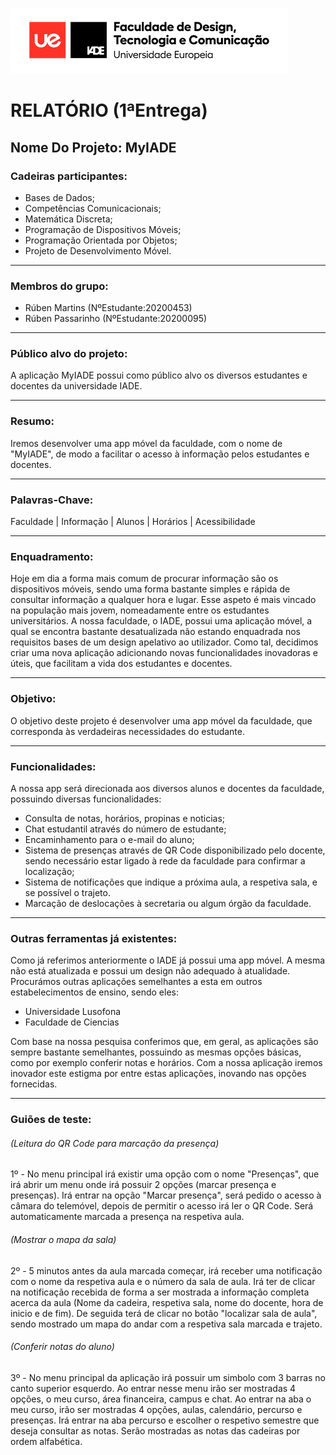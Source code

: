 ![LOGO](./ue-iade-h75.png)    

# RELATÓRIO (1ªEntrega)

## Nome Do Projeto: MyIADE

### Cadeiras participantes:

- Bases de Dados;
- Competências Comunicacionais;
- Matemática Discreta;
- Programação de Dispositivos Móveis;
- Programação Orientada por Objetos;
- Projeto de Desenvolvimento Móvel.

* * *

### Membros do grupo:

- Rúben Martins (NºEstudante:20200453)
- Rúben Passarinho (NºEstudante:20200095)

* * *

### Público alvo do projeto:

A aplicação MyIADE possui como público alvo os diversos estudantes e docentes da universidade IADE.

* * *

### Resumo:

Iremos desenvolver uma app móvel da faculdade, com o nome de "MyIADE", de modo a facilitar o acesso à informação pelos estudantes e docentes.

* * *

### Palavras-Chave:

Faculdade  | Informação | Alunos | Horários | Acessibilidade

* * *

### Enquadramento:

Hoje em dia a forma mais comum de procurar informação são os dispositivos móveis, sendo uma forma bastante simples e rápida de consultar informação a qualquer hora e lugar.
Esse aspeto é mais vincado na população mais jovem, nomeadamente entre os estudantes universitários. 
A nossa faculdade, o IADE, possui uma aplicação móvel, a qual se encontra bastante desatualizada não estando enquadrada nos requisitos bases de um design apelativo ao utilizador. Como tal, decidimos criar uma nova aplicação adicionando novas funcionalidades inovadoras e úteis, que facilitam a vida dos estudantes e docentes.

* * *

### Objetivo:

O objetivo deste projeto é desenvolver uma app móvel da faculdade, que corresponda às verdadeiras necessidades do estudante.

* * *

### Funcionalidades:

A nossa app será direcionada aos diversos alunos e docentes da faculdade, possuindo diversas funcionalidades:
- Consulta de notas, horários, propinas e noticias;
- Chat estudantil através do número de estudante;
- Encaminhamento para o e-mail do aluno;
- Sistema de presenças através de QR Code disponibilizado pelo docente, sendo necessário estar ligado à rede da faculdade para confirmar a localização;
- Sistema de notificações que indique a próxima aula, a respetiva sala, e se possível o trajeto.
- Marcação de deslocações à secretaria ou algum órgão da faculdade.

* * *

### Outras ferramentas já existentes:

Como já referimos anteriormente o IADE já possui uma app móvel. A mesma não está atualizada e possui um design não adequado à atualidade.
Procurámos outras aplicações semelhantes a esta em outros estabelecimentos de ensino, sendo eles:
- Universidade Lusofona
- Faculdade de Ciencias 

Com base na nossa pesquisa conferimos que, em geral, as aplicações são sempre bastante semelhantes, possuindo as mesmas opções básicas, como por exemplo conferir notas e horários.
Com a nossa aplicação iremos inovador este estigma por entre estas aplicações, inovando nas opções fornecidas.

* * *

### Guiões de teste:

###### (Leitura do QR Code para marcação da presença)
1º - No menu principal irá existir uma opção com o nome "Presenças", que irá abrir um menu onde irá possuir 2 opções (marcar presença e presenças). Irá entrar na opção "Marcar presença", será pedido o acesso à câmara do telemóvel, depois de permitir o acesso irá ler o QR Code. Será automaticamente marcada a presença na respetiva aula. 

###### (Mostrar o mapa da sala)
2º - 5 minutos antes da aula marcada começar, irá receber uma notificação com o nome da respetiva aula e o número da sala de aula. Irá ter de clicar na notificação recebida de forma a ser mostrada a informação completa acerca da aula (Nome da cadeira, respetiva sala, nome do docente, hora de inicio e de fim). De seguida terá de clicar no botão "localizar sala de aula", sendo mostrado um mapa do andar com a respetiva sala marcada e trajeto.

###### (Conferir notas do aluno)
3º - No menu principal da aplicação irá possuir um simbolo com 3 barras no canto superior esquerdo. Ao entrar nesse menu irão ser mostradas 4 opções, o meu curso, área financeira, campus e chat. Ao entrar na aba o meu curso, irão ser mostradas 4 opções, aulas, calendário, percurso e presenças. Irá entrar na aba percurso e escolher o respetivo semestre que deseja consultar as notas. Serão mostradas as notas das cadeiras por ordem alfabética.
